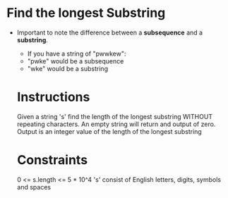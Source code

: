 # Find the longest Substring

- Important to note the difference between a **subsequence** and a **substring**.

  - If you have a string of "pwwkew":
  - "pwke" would be a subsequence
  - "wke" would be a substring

  # Instructions

  Given a string 's' find the length of the longest substring WITHOUT repeating characters. An empty string will return and output of zero. Output is an integer value of the length of the longest substring

  # Constraints

  0 <= s.length <= 5 \* 10^4
  's' consist of English letters, digits, symbols and spaces
